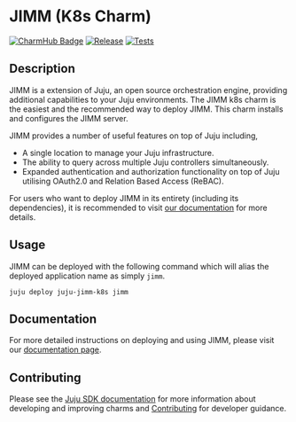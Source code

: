# JIMM (K8s Charm)

[![CharmHub Badge](https://charmhub.io/juju-jimm-k8s/badge.svg)](https://charmhub.io/juju-jimm-k8s)
[![Release](https://github.com/canonical/jimm/actions/workflows/charm-release.yaml/badge.svg)](https://github.com/canonical/jimm/actions/workflows/charm-release.yaml)
[![Tests](https://github.com/canonical/jimm/actions/workflows/charm-test.yaml/badge.svg?branch=v3)](https://github.com/canonical/jimm/actions/workflows/charm-test.yaml?query=branch%3Av3)

## Description

JIMM is a extension of Juju, an open source orchestration engine, providing additional capabilities to your Juju environments. 
The JIMM k8s charm is the easiest and the recommended way to deploy JIMM. This charm installs and configures the JIMM server.

JIMM provides a number of useful features on top of Juju including,
- A single location to manage your Juju infrastructure.
- The ability to query across multiple Juju controllers simultaneously.
- Expanded authentication and authorization functionality on top of Juju utilising OAuth2.0 and Relation Based Access (ReBAC).

For users who want to deploy JIMM in its entirety (including its dependencies), it is recommended to visit [our documentation](https://canonical-jaas-documentation.readthedocs-hosted.com/en/latest/) for more details.

## Usage

JIMM can be deployed with the following command which will alias the deployed application name as simply `jimm`.

```
juju deploy juju-jimm-k8s jimm
```

## Documentation

For more detailed instructions on deploying and using JIMM, please visit our [documentation page](https://canonical-jaas-documentation.readthedocs-hosted.com/en/latest/).

## Contributing

Please see the [Juju SDK documentation](https://juju.is/docs/sdk) for more information about developing and improving charms and [Contributing](CONTRIBUTING.md) for developer guidance.
